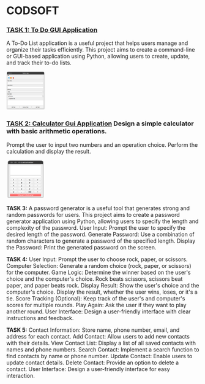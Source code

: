 # CODSOFT
### **[TASK 1: To Do GUI Application](https://github.com/mukundahire03/CODSOFT/tree/main/To%20Do%20GUI%20Application)** 
A To-Do List application is a useful project that helps users manage
and organize their tasks efficiently. This project aims to create a
command-line or GUI-based application using Python, allowing
users to create, update, and track their to-do lists.

<img src="https://github.com/mukundahire03/CODSOFT/blob/main/To%20Do%20GUI%20Application/Screenshot%20from%202024-01-18%2013-36-53.png" width="100" height="100">

### **[TASK 2: Calculator Gui Application](https://github.com/mukundahire03/CODSOFT/tree/main/Calculator%20GUI%20Apllication)** Design a simple calculator with basic arithmetic operations.
Prompt the user to input two numbers and an operation choice.
Perform the calculation and display the result.

<img src="https://github.com/mukundahire03/CODSOFT/blob/main/Calculator%20GUI%20Apllication/Screenshot%20from%202024-01-19%2000-30-21.png" width="100" height="100">

**TASK 3:** A password generator is a useful tool that generates strong and
random passwords for users. This project aims to create a
password generator application using Python, allowing users to
specify the length and complexity of the password.
User Input: Prompt the user to specify the desired length of the
password.
Generate Password: Use a combination of random characters to
generate a password of the specified length.
Display the Password: Print the generated password on the screen.

**TASK 4:** User Input: Prompt the user to choose rock, paper, or scissors.
Computer Selection: Generate a random choice (rock, paper, or scissors) for
the computer.
Game Logic: Determine the winner based on the user's choice and the
computer's choice.
Rock beats scissors, scissors beat paper, and paper beats rock.
Display Result: Show the user's choice and the computer's choice.
Display the result, whether the user wins, loses, or it's a tie.
Score Tracking (Optional): Keep track of the user's and computer's scores for
multiple rounds.
Play Again: Ask the user if they want to play another round.
User Interface: Design a user-friendly interface with clear instructions and
feedback.

**TASK 5:** Contact Information: Store name, phone number, email, and address for each contact.
Add Contact: Allow users to add new contacts with their details.
View Contact List: Display a list of all saved contacts with names and phone numbers.
Search Contact: Implement a search function to find contacts by name or phone number.
Update Contact: Enable users to update contact details.
Delete Contact: Provide an option to delete a contact.
User Interface: Design a user-friendly interface for easy interaction.
